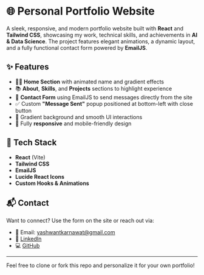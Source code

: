 # 🌐 Personal Portfolio Website

A sleek, responsive, and modern portfolio website built with **React** and **Tailwind CSS**, showcasing my work, technical skills, and achievements in **AI & Data Science**. The project features elegant animations, a dynamic layout, and a fully functional contact form powered by **EmailJS**.

## ✨ Features

- 🧑‍💻 **Home Section** with animated name and gradient effects
- 📚 **About**, **Skills**, and **Projects** sections to highlight experience
- 📨 **Contact Form** using EmailJS to send messages directly from the site
- ✅ Custom **"Message Sent"** popup positioned at bottom-left with close button
- 🌈 Gradient background and smooth UI interactions
- 📱 Fully **responsive** and mobile-friendly design

## 🚀 Tech Stack

- **React** (Vite)
- **Tailwind CSS**
- **EmailJS**
- **Lucide React Icons**
- **Custom Hooks & Animations**


## 📬 Contact

Want to connect? Use the form on the site or reach out via:

- 📧 Email: [yashwantkarnawat@gmail.com](mailto:yashwantkarnawat@gmail.com)
- 🔗 [LinkedIn](https://linkedin.com/in/yashwant-karnawat)
- 💻 [GitHub](https://github.com/yashwantk21)

---

Feel free to clone or fork this repo and personalize it for your own portfolio!